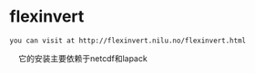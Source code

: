 # flexinvert
    you can visit at http://flexinvert.nilu.no/flexinvert.html
    
    它的安装主要依赖于netcdf和lapack
